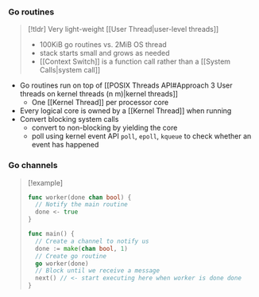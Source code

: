 ### Go routines

> [!tldr] Very light-weight [[User Thread|user-level threads]]
> * 100KiB go routines vs. 2MiB OS thread
> * stack starts small and grows as needed
> * [[Context Switch]] is a function call rather than a [[System Calls|system call]]

* Go routines run on top of [[POSIX Threads API#Approach 3 User threads on kernel threads (n m)|kernel threads]]
	* One [[Kernel Thread]] per processor core
* Every logical core is owned by a [[Kernel Thread]] when running
* Convert blocking system calls
	* convert to non-blocking by yielding the core
	* poll using kernel event API `poll`, `epoll`, `kqueue` to check whether an event has happened

### Go channels

> [!example]
> ```go
> func worker(done chan bool) {
>   // Notify the main routine
>   done <- true
> }
> 
> func main() {
>   // Create a channel to notify us
>   done := make(chan bool, 1)
>   // Create go routine
>   go worker(done)
>   // Block until we receive a message
>   next() // <- start executing here when worker is done done
> }
> ```


